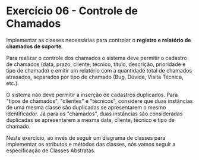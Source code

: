 # Exercício 06 - Controle de Chamados

Implementar as classes necessárias para controlar o **registro e relatório de chamados de suporte**.

Para realizar o controle dos chamados o sistema deve permitir o cadastro de chamados (data, prazo, cliente, técnico, título, descrição, prioridade e tipo de chamado) e emitir um relatório com a quantidade total de chamados atrasados, separados por tipo de chamado (Bug, Dúvida, Visita Técnica, etc.).

O sistema não deve permitir a inserção de cadastros duplicados. Para "tipos de chamados", "clientes" e "técnicos", considere que duas instâncias de uma mesma classe são duplicadas se apresentarem o mesmo identificador. Já para os "chamados", duas instâncias são consideradas duplicadas se apresentarem a mesma data, cliente, técnico e tipo de chamado.

Neste exercício, ao invés de seguir um diagrama de classes para implementar os atributos e métodos das classes, nós vamos seguir a especificação de Classes Abstratas.